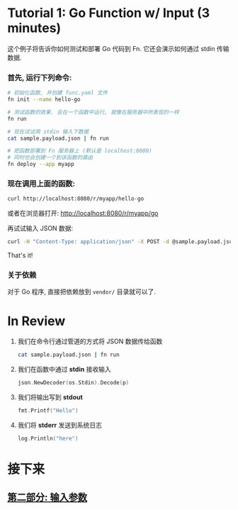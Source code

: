 # Tutorial 1: Go Function w/ Input (3 minutes)

这个例子将告诉你如何测试和部署 Go 代码到 Fn. 它还会演示如何通过 stdin 传输数据.

### 首先, 运行下列命令:

```sh
# 初始化函数, 并创建 func.yaml 文件
fn init --name hello-go

# 测试函数的效果. 会在一个函数中运行, 就像在服务器中所表现的一样
fn run

# 现在试试用 stdin 输入下数据
cat sample.payload.json | fn run

# 把函数部署到 Fn 服务器上 (默认是 localhost:8080)
# 同时也会创建一个到该函数的路由
fn deploy --app myapp
```

### 现在调用上面的函数:

```sh
curl http://localhost:8080/r/myapp/hello-go
```

或者在浏览器打开: [http://localhost:8080/r/myapp/go](http://localhost:8080/r/myapp/hello-go)

再试试输入 JSON 数据:

```sh
curl -H "Content-Type: application/json" -X POST -d @sample.payload.json http://localhost:8080/r/myapp/hello-go
```

That's it!

### 关于依赖

对于 Go 程序, 直接把依赖放到 `vendor/` 目录就可以了.

# In Review

1. 我们在命令行通过管道的方式将 JSON 数据传给函数
    ```sh
    cat sample.payload.json | fn run
    ```

2. 我们在函数中通过 **stdin** 接收输入
    ```go
    json.NewDecoder(os.Stdin).Decode(p)
    ```

3. 我们将输出写到 **stdout**
    ```go
    fmt.Printf("Hello")
    ```

4. 我们将 **stderr** 发送到系统日志
    ```go
    log.Println("here")
    ```


# 接下来
## [第二部分: 输入参数](../../params)
